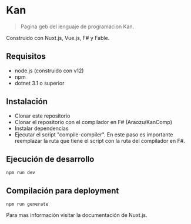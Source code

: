 # Kan

> Pagina geb del lenguaje de programacion Kan.

Construido con Nuxt.js, Vue.js, F# y Fable.

## Requisitos

- node.js (construido con v12)
- npm
- dotnet 3.1 o superior

## Instalación

- Clonar este repositorio
- Clonar el repositorio con el compilador en F# (Araozu/KanComp)
- Instalar dependencias
- Ejecutar el script "compile-compiler". En este paso es importante reemplazar la ruta que tiene el script con la ruta del compilador en F#.


## Ejecución de desarrollo

`npm run dev`

## Compilación para deployment

`npm run generate`

Para mas información visitar la documentación de Nuxt.js.

